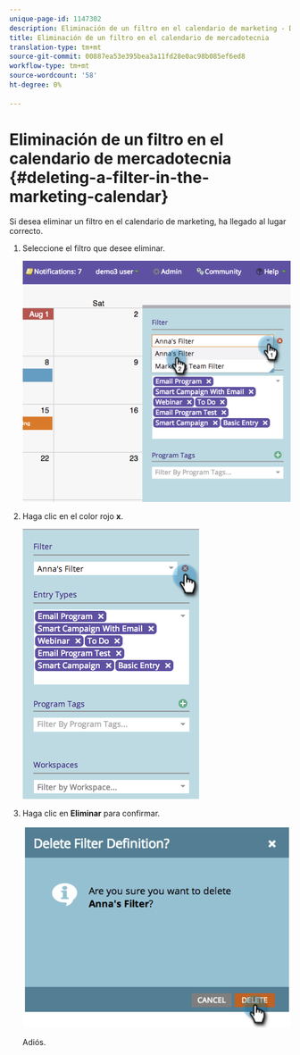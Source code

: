 ```yaml
---
unique-page-id: 1147302
description: Eliminación de un filtro en el calendario de marketing - Documentos de marketing - Documentación del producto
title: Eliminación de un filtro en el calendario de mercadotecnia
translation-type: tm+mt
source-git-commit: 00887ea53e395bea3a11fd28e0ac98b085ef6ed8
workflow-type: tm+mt
source-wordcount: '58'
ht-degree: 0%

---
```



# Eliminación de un filtro en el calendario de mercadotecnia {#deleting-a-filter-in-the-marketing-calendar}

Si desea eliminar un filtro en el calendario de marketing, ha llegado al lugar correcto.

1. Seleccione el filtro que desee eliminar.

   ![](assets/image2014-9-24-11-3a27-3a32.png)

1. Haga clic en el color rojo **x**.

   ![](assets/image2014-9-24-11-3a27-3a36.png)

1. Haga clic en **Eliminar** para confirmar.

   ![](assets/image2014-9-24-11-3a27-3a42.png)

   Adiós.

